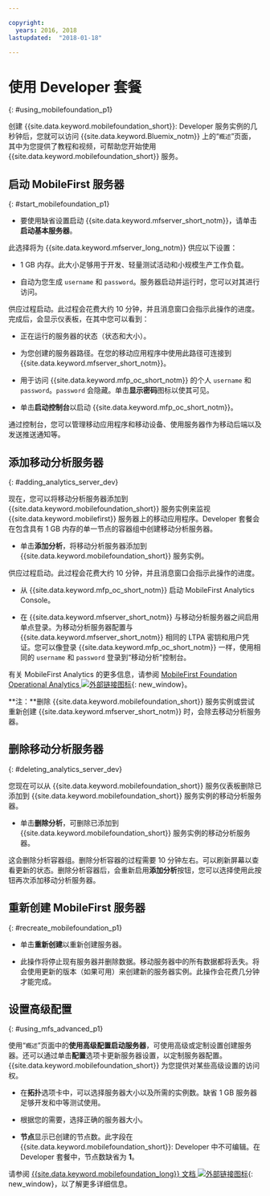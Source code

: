 ```yaml
---

copyright:
  years: 2016, 2018
lastupdated:  "2018-01-18"

---
```


#	使用 Developer 套餐
{: #using_mobilefoundation_p1}

创建 {{site.data.keyword.mobilefoundation_short}}: Developer 服务实例的几秒钟后，您就可以访问 {{site.data.keyword.Bluemix_notm}} 上的“`概述`”页面，其中为您提供了教程和视频，可帮助您开始使用 {{site.data.keyword.mobilefoundation_short}} 服务。

## 启动 MobileFirst 服务器
{: #start_mobilefoundation_p1}
* 要使用缺省设置启动 {{site.data.keyword.mfserver_short_notm}}，请单击**启动基本服务器**。

此选择将为 {{site.data.keyword.mfserver_long_notm}} 供应以下设置：
*	1 GB 内存。此大小足够用于开发、轻量测试活动和小规模生产工作负载。

*	自动为您生成 `username` 和 `password`。服务器启动并运行时，您可以对其进行访问。

供应过程启动。此过程会花费大约 10 分钟，并且消息窗口会指示此操作的进度。完成后，会显示仪表板，在其中您可以看到：
*	正在运行的服务器的状态（状态和大小）。

*	为您创建的服务器路径。在您的移动应用程序中使用此路径可连接到 {{site.data.keyword.mfserver_short_notm}}。

*	用于访问 {{site.data.keyword.mfp_oc_short_notm}} 的个人 `username` 和 `password`。`password` 会隐藏。单击**显示密码**图标以使其可见。

*	单击**启动控制台**以启动 {{site.data.keyword.mfp_oc_short_notm}}。


<!--This console runs inside the container.--> 通过控制台，您可以管理移动应用程序和移动设备、使用服务器作为移动后端以及发送推送通知等。



##  添加移动分析服务器
{: #adding_analytics_server_dev}

 现在，您可以将移动分析服务器添加到 {{site.data.keyword.mobilefoundation_short}} 服务实例来监视 {{site.data.keyword.mobilefirst}} 服务器上的移动应用程序。Developer 套餐会在包含具有 1 GB 内存的单一节点的容器组中创建移动分析服务器。

* 单击**添加分析**，将移动分析服务器添加到 {{site.data.keyword.mobilefoundation_short}} 服务实例。

供应过程启动。此过程会花费大约 10 分钟，并且消息窗口会指示此操作的进度。  

* 从 {{site.data.keyword.mfp_oc_short_notm}} 启动 MobileFirst Analytics Console。

* 在 {{site.data.keyword.mfserver_short_notm}} 与移动分析服务器之间启用单点登录。为移动分析服务器配置与 {{site.data.keyword.mfserver_short_notm}} 相同的 LTPA 密钥和用户凭证。您可以像登录 {{site.data.keyword.mfp_oc_short_notm}} 一样，使用相同的 `username` 和 `password` 登录到“移动分析”控制台。

有关 MobileFirst Analytics 的更多信息，请参阅 [MobileFirst Foundation Operational Analytics ![外部链接图标](../../icons/launch-glyph.svg "外部链接图标")](https://mobilefirstplatform.ibmcloud.com/tutorials/en/foundation/8.0/analytics/){: new_window}。

**注：**删除 {{site.data.keyword.mobilefoundation_short}} 服务实例或尝试重新创建 {{site.data.keyword.mfserver_short_notm}} 时，会除去移动分析服务器。

##  删除移动分析服务器
{: #deleting_analytics_server_dev}

您现在可以从 {{site.data.keyword.mobilefoundation_short}} 服务仪表板删除已添加到 {{site.data.keyword.mobilefoundation_short}} 服务实例的移动分析服务器。

* 单击**删除分析**，可删除已添加到 {{site.data.keyword.mobilefoundation_short}} 服务实例的移动分析服务器。

 这会删除分析容器组。删除分析容器的过程需要 10 分钟左右。可以刷新屏幕以查看更新的状态。删除分析容器后，会重新启用**添加分析**按钮，您可以选择使用此按钮再次添加移动分析服务器。


## 重新创建 MobileFirst 服务器
{: #recreate_mobilefoundation_p1}

*	单击**重新创建**以重新创建服务器。

* 此操作将停止现有服务器并删除数据。移动服务器中的所有数据都将丢失。将会使用更新的版本（如果可用）来创建新的服务器实例。此操作会花费几分钟才能完成。

##	设置高级配置
{: #using_mfs_advanced_p1}

使用“`概述`”页面中的**使用高级配置启动服务器**，可使用高级或定制设置创建服务器。还可以通过单击**配置**选项卡更新服务器设置，以定制服务器配置。{{site.data.keyword.mobilefoundation_short}} 为您提供对某些高级设置的访问权。

*	在**拓扑**选项卡中，可以选择服务器大小以及所需的实例数。缺省 1 GB 服务器足够开发和中等测试使用。

  - 根据您的需要，选择正确的服务器大小。

* **节点**显示已创建的节点数。此字段在 {{site.data.keyword.mobilefoundation_short}}: Developer 中不可编辑。在 Developer 套餐中，节点数<!--in your {{site.data.keyword.IBM_notm}} container group-->缺省为 **1**。

请参阅 [{{site.data.keyword.mobilefoundation_long}} 文档 ![外部链接图标](../../icons/launch-glyph.svg "外部链接图标")](https://www.ibm.com/support/knowledgecenter/SSHS8R_8.0.0/wl_welcome.html){: new_window}，以了解更多详细信息。

